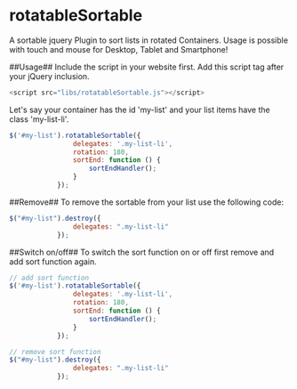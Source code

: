 # rotatableSortable
A sortable jquery Plugin to sort lists in rotated Containers. Usage is possible with touch and mouse for Desktop, Tablet and Smartphone!

##Usage##<script src="rotatableSortable.js"></script>
Include the script in your website first. Add this script tag after your jQuery inclusion.
```javascript
<script src="libs/rotatableSortable.js"></script>
```
Let's say your container has the id 'my-list' and your list items have the class 'my-list-li'. 
```javascript
$('#my-list').rotatableSortable({
                delegates: '.my-list-li',
                rotation: 180,
                sortEnd: function () {
                    sortEndHandler();
                }
            });
```

##Remove##
To remove the sortable from your list use the following code:
```javascript
$("#my-list").destroy({
                delegates: ".my-list-li"
            });
```
##Switch on/off##
To switch the sort function on or off first remove and add sort function again.
```javascript
// add sort function
$('#my-list').rotatableSortable({
                delegates: '.my-list-li',
                rotation: 180,
                sortEnd: function () {
                    sortEndHandler();
                }
            });
```

```javascript
// remove sort function
$("#my-list").destroy({
                delegates: ".my-list-li"
            });
```
